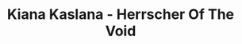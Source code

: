 ---
title: Kiana Kaslana - Herrscher Of The Void
imageSM: /assets/images/Herrscher_Of_The_Void_Figure400.webp
imageMD: /assets/images/Herrscher_Of_The_Void_Figure800.webp
imageAlt: This is a test
description: Lorem ipsum dolor sit amet consectetur adipisicing elit. Perferendis accusantium sit illo neque rem omnis quaerat, nam similique vitae delectus ad magni vel quo maxime, magnam placeat. Reprehenderit, distinctio aliquam?
price: $25.99
series: Honkai Impact 3rd
character: Kiana Kaslana
manufacturer: miHoyo
productType: Figure
---